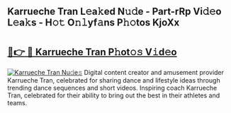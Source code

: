 ## Karrueche Tran L𝚎a𝚔ed N𝚞𝚍e - Part-rRp Vi𝚍𝚎o L𝚎a𝚔s - H𝚘𝚝 O𝚗𝚕yf𝚊ns P𝚑𝚘tos KjoXx

# <h2><a href="http://kfdekh.oniu.top/?m=Karrueche+Tran">🔗👉 🔴 Karrueche Tran P𝚑ot𝚘𝚜 V𝚒d𝚎o</a></h2>

[![Karrueche Tran Nu𝚍e𝚜](https://i.imgur.com/0qMVB7G.gif)](http://kfdekh.oniu.top/?m=Karrueche+Tran)
Digital content creator and amusement provider Karrueche Tran, celebrated for sharing dance and lifestyle ideas through trending dance sequences and short videos. Inspiring coach Karrueche Tran, celebrated for their ability to bring out the best in their athletes and teams.  
